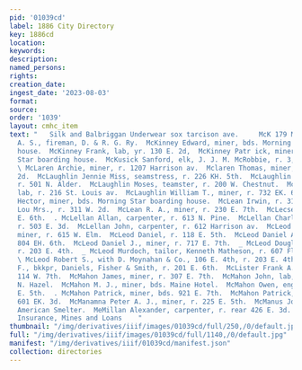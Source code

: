 ```yaml
---
pid: '01039cd'
label: 1886 City Directory
key: 1886cd
location: 
keywords: 
description: 
named_persons: 
rights: 
creation_date: 
ingest_date: '2023-08-03'
format: 
source: 
order: '1039'
layout: cmhc_item
text: "   Silk and Balbriggan Underwear sox tarcison ave.     McK 179 McM     McKinney
  A. S., fireman, D. & R. G. Ry.  McKinney Edward, miner, bds. Morning Star boarding
  house.  McKinney Frank, lab, yr. 130 E. 2d,  McKinney Patr ick, miner, bds. Morning
  Star boarding house.  McKusick Sanford, elk, J. J. M. McRobbie, r. 3, Keystone blk.
  \ McLaren Archie, miner, r. 1207 Harrison av.  Mclaren Thomas, miner, r. 425 E.
  2d.  McLaughlin Jennie Miss, seamstress, r. 226 KH. 5th.  McLaughlin John G., mining,
  r. 501 N. Alder.  McLaughlin Moses, teamster, r. 200 W. Chestnut.  McLaughlin Patrick,
  lab, r. 216 St. Louis av.  McLaughlin William T., miner, r. 732 EK. 6th.  McLean
  Hector, miner, bds. Morning Star boarding house.  McLean Irwin, r. 311 W. 2d.  ~McLean
  Lou Mrs., r. 311 W. 2d.  McLean R. A., miner, r. 230 E. 7th.  McLecse John, r. 224
  E. 6th.  . McLellan Allan, carpenter, r. 613 N. Pine.  McLellan Charles, miner,
  r. 503 E. 3d.  McLellan John, carpenter, r. 612 Harrison av.  McLeod Alexander,
  miner, r. 615 W. Elm.  McLeod Daniel, r. 118 E. 5th.  McLeod Daniel A., miner, bds.
  804 EH. 6th.  McLeod Daniel J., miner, r. 717 E. 7th.  _ McLeod Douglas, student,
  r. 203 E. 4th.  _ McLeod Murdoch, tailor, Kenneth Matheson, r. 607 Flarrison av.
  \ McLeod Robert S., with D. Moynahan & Co., 106 E. 4th, r. 203 E. 4th.  McLeod Roderick
  F., bkkpr, Daniels, Fisher & Smith, r. 201 E. 6th.  McLister Frank A., mining, r.
  114 W. 7th.  McMahon James, miner, r. 307 E. 7th.  McMahon John, lab, bds. 1215
  N. Hazel.  McMahon M. J., miner, bds. Maine Hotel.  McMahon Owen, engineer, r. 415
  E. 5th.  . McMahon Patrick, miner, bds. 921 E. 7th.  McMahon Patrick, miner, r.
  601 EK. 3d.  McManamna Peter A. J., miner, r. 225 E. 5th.  McManus John, weigher,
  American Smelter.  MeMillan Alexander, carpenter, r. rear 426 E. 3d.  BUGK & STEEL,
  Insurance, Mines and Loans    "
thumbnail: "/img/derivatives/iiif/images/01039cd/full/250,/0/default.jpg"
full: "/img/derivatives/iiif/images/01039cd/full/1140,/0/default.jpg"
manifest: "/img/derivatives/iiif/01039cd/manifest.json"
collection: directories
---
```

